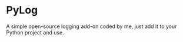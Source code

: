 # PyLog
A simple open-source logging add-on coded by me, just add it to your Python project and use.
